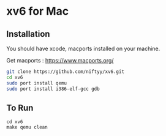 # xv6 for Mac

## Installation

You should have xcode, macports installed on your machine.

Get macports : https://www.macports.org/

```bash
git clone https://github.com/niftyy/xv6.git
cd xv6
sudo port install qemu
sudo port install i386-elf-gcc gdb
```

## To Run

```
cd xv6
make qemu clean
```
